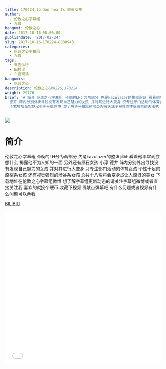 ```yaml
---
title: 170224 london hearts 原石女孩
author:
  - 伦敦之心字幕组
  - 九條
bangumi: 伦敦之心
date: 2017-10-16 00:00:00
publishdate: '2017-02-24'
slug: 2017-10-16-170224-8838943
categories:
  - 伦敦之心字幕组
  - 九條
tags:
  - 有吉弘行
  - 田村淳
  - 车祸现场
bangumis:
  - 伦敦之心
description: 伦敦之心&#8226;170224
weight: 29776
brief: '# 简介 伦敦之心字幕组 今晚的LH分为两部分 先是kazulazer的整蛊验证 看看他平常到底想什么 揭露他不为人知的一面 另外还有原石女孩 小淳
  德井 阵内分别外出寻找没有发现自己魅力的女孩 并对其进行大变身 只专注部门活动的体育女孩 个性十足的原宿系女孩 还有视觉强烈的涉谷系女孩 总共十八名将会变身成让人惊讶的美女
  下载地址在伦敦之心字幕组微博 想了解字幕组更新动态的请关注字幕组微博或者直接关注我 喜欢的就投个硬币 收藏下视频 贡献点弹幕吧 有什么问题或者视频有什么问题可以@我'
---
```


![](https://i.imgur.com/Qn6KmTx.jpg)

# 简介  
伦敦之心字幕组 今晚的LH分为两部分 先是kazulazer的整蛊验证 看看他平常到底想什么 揭露他不为人知的一面 另外还有原石女孩 小淳 德井 阵内分别外出寻找没有发现自己魅力的女孩 并对其进行大变身 只专注部门活动的体育女孩 个性十足的原宿系女孩 还有视觉强烈的涉谷系女孩 总共十八名将会变身成让人惊讶的美女 下载地址在伦敦之心字幕组微博 想了解字幕组更新动态的请关注字幕组微博或者直接关注我 喜欢的就投个硬币 收藏下视频 贡献点弹幕吧
有什么问题或者视频有什么问题可以@我

  [BILIBILI](https://www.bilibili.com/video/av8838943/)


<div class="vcontainer">  <iframe class='video' src="//www.bilibili.com/blackboard/player.html?aid=8838943" width="100%" height="500" frameborder="0" allowfullscreen="allowfullscreen"></iframe></div>
